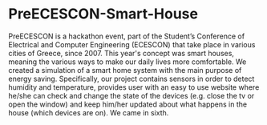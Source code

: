 # PreECESCON-Smart-House
PreECESCON is a hackathon event, part of the Student’s Conference of Electrical and Computer Engineering (ECESCON) 
that take place in various cities of Greece, since 2007. This year's concept was smart houses, meaning the various ways 
to make our daily lives more comfortable. We created a simulation of a smart home system with the main purpose of 
energy saving. Specifically, our project contains sensors in order to detect humidity and temperature, provides user 
with an easy to use website where he/she can check and change the state of the devices (e.g. close the tv or open the window) 
and keep him/her updated about what happens in the house (which devices are on). We came in sixth.
